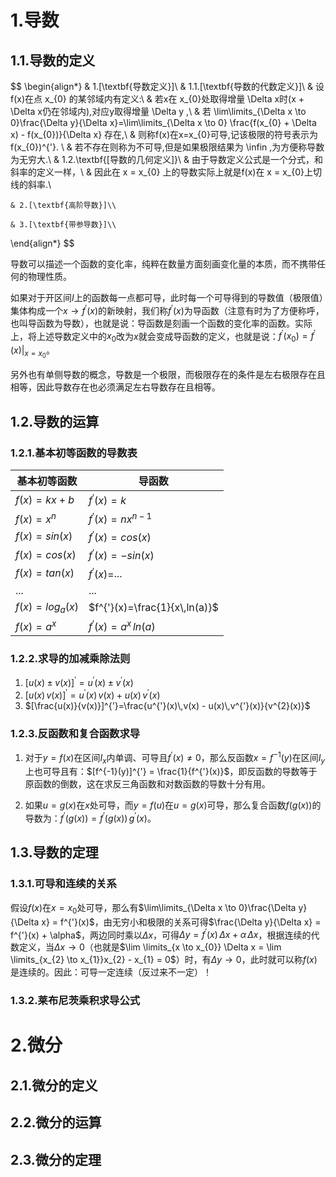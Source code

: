 # 1.导数

## 1.1.导数的定义

$$
\begin{align*}
    & 1.[\textbf{导数定义}]\\
    & 1.1.[\textbf{导数的代数定义}]\\
    & 设f(x)在点 x_{0} 的某邻域内有定义:\\
    & 若x在 x_{0}处取得增量 \Delta x时(x + \Delta x仍在邻域内),对应y取得增量 \Delta y ,\\
    & 若 \lim\limits_{\Delta x \to 0}\frac{\Delta y}{\Delta x}=\lim\limits_{\Delta x \to 0} \frac{f(x_{0} + \Delta x) - f(x_{0})}{\Delta x} 存在,\\
    & 则称f(x)在x=x_{0}可导,记该极限的符号表示为 f(x_{0})^{'}. \\
    & 若不存在则称为不可导,但是如果极限结果为 \infin ,为方便称导数为无穷大.\\
    & 1.2.\textbf{[导数的几何定义]}\\
    & 由于导数定义公式是一个分式，和斜率的定义一样，\\
    & 因此在 x = x_{0} 上的导数实际上就是f(x)在 x = x_{0}上切线的斜率.\\

    & 2.[\textbf{高阶导数}]\\

    & 3.[\textbf{带参导数}]\\

\end{align*}
$$

导数可以描述一个函数的变化率，纯粹在数量方面刻画变化量的本质，而不携带任何的物理性质。 

如果对于开区间$I$上的函数每一点都可导，此时每一个可导得到的导数值（极限值）集体构成一个$x \to f^{'}(x)$的新映射，我们称$f^{'}(x)$为导函数（注意有时为了方便称呼，也叫导函数为导数），也就是说：导函数是刻画一个函数的变化率的函数。实际上，将上述导数定义中的$x_{0}$改为$x$就会变成导函数的定义，也就是说：$f^{'}(x_{0}) = f^{'}(x)|_{x = x_{0}}$。

另外也有单侧导数的概念，导数是一个极限，而极限存在的条件是左右极限存在且相等，因此导数存在也必须满足左右导数存在且相等。

## 1.2.导数的运算

### 1.2.1.基本初等函数的导数表

| 基本初等函数            | 导函数                           |
| ----------------- | ----------------------------- |
| $f(x)=kx+b$       | $f^{'}(x)=k$                  |
| $f(x)=x^{n}$      | $f^{'}(x)=nx^{n-1}$           |
| $f(x)=sin(x)$     | $f^{'}(x)=cos(x)$             |
| $f(x)=cos(x)$     | $f^{'}(x)=-sin(x)$            |
| $f(x) = tan(x)$   | $f^{'}(x)=$...                |
| ...               | ...                           |
| $f(x)=log_{a}(x)$ | $f^{'}(x)=\frac{1}{x\,ln(a)}$ |
| $f(x)=a^{x}$      | $f^{'}(x)=a^{x}\,ln(a)$       |

### 1.2.2.求导的加减乘除法则

1. $[u(x) \pm v(x)]^{'}=u^{'}(x) \pm v^{'}(x)$
2. $[u(x)\,v(x)]^{'}=u^{'}(x)\,v(x) + u(x)\,v^{'}(x)$
3. $[\frac{u(x)}{v(x)}]^{'}=\frac{u^{'}(x)\,v(x) - u(x)\,v^{'}(x)}{v^{2}(x)}$

### 1.2.3.反函数和复合函数求导

1. 对于$y = f(x)$在区间$I_{x}$内单调、可导且$f^{'}(x) \neq 0$，那么反函数$x = f^{-1}(y)$在区间$I_{y}$上也可导且有：$[f^{-1}(y)]^{'} = \frac{1}{f^{'}(x)}$，即反函数的导数等于原函数的倒数，这在求反三角函数和对数函数的导数十分有用。

2. 如果$u = g(x)$在$x$处可导，而$y = f(u)$在$u = g(x)$可导，那么复合函数$f(g(x))$的导数为：$f^{'}(g(x)) = f^{'}(g(x))\,g^{'}(x)$。

## 1.3.导数的定理

### 1.3.1.可导和连续的关系

假设$f(x)$在$x = x_{0}$处可导，那么有$\lim\limits_{\Delta x \to 0}\frac{\Delta y}{\Delta x} = f^{'}(x)$，由无穷小和极限的关系可得$\frac{\Delta y}{\Delta x} = f^{'}(x) + \alpha$，两边同时乘以$\Delta x$，可得$\Delta y = f^{'}(x) \, \Delta x + \alpha \, \Delta x$，根据连续的代数定义，当$\Delta x \to 0$（也就是$\lim \limits_{x \to x_{0}} \Delta x = \lim \limits_{x_{2} \to x_{1}}x_{2} - x_{1} = 0$）时，有$\Delta y \to 0$，此时就可以称$f(x)$是连续的。因此：可导一定连续（反过来不一定）！

### 1.3.2.莱布尼茨乘积求导公式

# 2.微分

## 2.1.微分的定义

## 2.2.微分的运算

## 2.3.微分的定理
